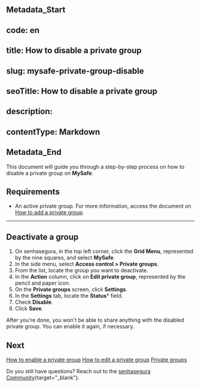 ## Metadata_Start 
## code: en
## title: How to disable a private group 
## slug: mysafe-private-group-disable 
## seoTitle: How to disable a private group 
## description:  
## contentType: Markdown 
## Metadata_End
This document will guide you through a step-by-step process on how to disable a private group on **MySafe**.

## Requirements

* An active private group. For more information, access the document on  [How to add a private group](/v3-32/docs/mysafe-private-group-add).


***
## Deactivate a group

1. On senhasegura, in the top left corner, click the **Grid Menu**, represented by the nine squares, and select **MySafe**.
2. In the side menu, select **Access control > Private groups**.
3. From the list, locate the group you want to deactivate.
4. In the **Action** column, click on **Edit private group**, represented by the pencil and paper icon.
5. On the **Private groups** screen, click **Settings**.
6. In the **Settings** tab, locate the **Status*** field.
7. Check **Disable**.
8. Click **Save**.


After you're done, you won't be able to share anything with the disabled private group. You can enable it again, if necessary.


## Next 
[How to enable a private group](/v3-32/docs/mysafe-private-group-enable)
[How to edit a private group](/v3-32/docs/mysafe-private-group-edit)
[Private groups](/v3-32/docs/mysafe-private-group)

Do you still have questions? Reach out to the [senhasegura Community](https://community.senhasegura.io/){target="_blank"}.